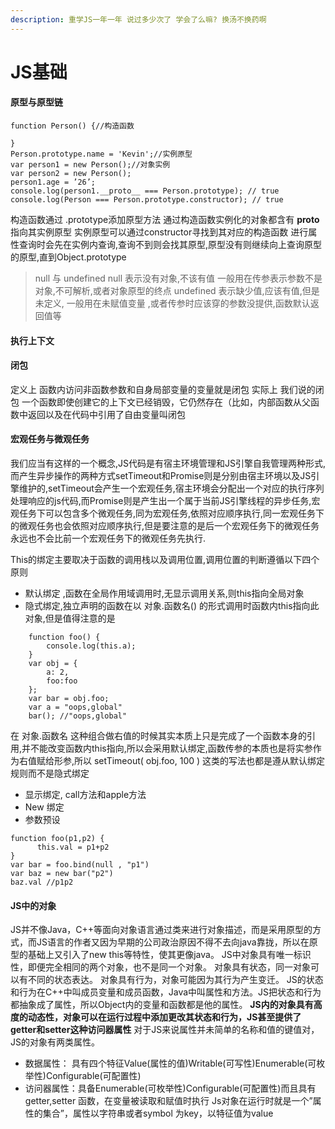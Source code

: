 ```yaml
---
description: 重学JS一年一年 说过多少次了 学会了么嘛? 换汤不换药啊
---
```


# JS基础

#### 原型与原型链

```
function Person() {//构造函数

}
Person.prototype.name = 'Kevin';//实例原型
var person1 = new Person();//对象实例
var person2 = new Person();
person1.age = ’26’;
console.log(person1.__proto__ === Person.prototype); // true
console.log(Person === Person.prototype.constructor); // true
```

构造函数通过 .prototype添加原型方法 通过构造函数实例化的对象都含有 **proto** 指向其实例原型 实例原型可以通过constructor寻找到其对应的构造函数 进行属性查询时会先在实例内查询,查询不到则会找其原型,原型没有则继续向上查询原型的原型,直到Object.prototype

> null 与 undefined null 表示没有对象,不该有值 一般用在传参表示参数不是对象,不可解析,或者对象原型的终点 undefined 表示缺少值,应该有值,但是未定义, 一般用在未赋值变量 ,或者传参时应该穿的参数没提供,函数默认返回值等

#### 执行上下文

#### 闭包

定义上 函数内访问非函数参数和自身局部变量的变量就是闭包 实际上 我们说的闭包 一个函数即使创建它的上下文已经销毁，它仍然存在（比如，内部函数从父函数中返回以及在代码中引用了自由变量叫闭包

#### 宏观任务与微观任务

我们应当有这样的一个概念,JS代码是有宿主环境管理和JS引擎自我管理两种形式,而产生异步操作的两种方式setTimeout和Promise则是分别由宿主环境以及JS引擎维护的,setTimeout会产生一个宏观任务,宿主环境会分配出一个对应的执行序列处理响应的js代码,而Promise则是产生出一个属于当前JS引擎线程的异步任务,宏观任务下可以包含多个微观任务,同为宏观任务,依照对应顺序执行,同一宏观任务下的微观任务也会依照对应顺序执行,但是要注意的是后一个宏观任务下的微观任务永远也不会比前一个宏观任务下的微观任务先执行.

This的绑定主要取决于函数的调用栈以及调用位置,调用位置的判断遵循以下四个原则

* 默认绑定 ,函数在全局作用域调用时,无显示调用关系,则this指向全局对象
* 隐式绑定,独立声明的函数在以 对象.函数名() 的形式调用时函数内this指向此对象,但是值得注意的是

```
	function foo() {
		console.log(this.a);	
	}
	var obj = {
		a: 2,
		foo:foo
	};
	var bar = obj.foo;
	var a = "oops,global"
	bar(); //"oops,global"
```

在 对象.函数名 这种组合做右值的时候其实本质上只是完成了一个函数本身的引用,并不能改变函数内this指向,所以会采用默认绑定,函数传参的本质也是将实参作为右值赋给形参,所以 setTimeout( obj.foo, 100 ) 这类的写法也都是遵从默认绑定规则而不是隐式绑定

* 显示绑定, call方法和apple方法
* New 绑定
* 参数预设

```
function foo(p1,p2) {
      this.val = p1+p2
}
var bar = foo.bind(null , "p1")
var baz = new bar("p2")
baz.val //p1p2
```

#### JS中的对象

JS并不像Java，C++等面向对象语言通过类来进行对象描述，而是采用原型的方式，而JS语言的作者又因为早期的公司政治原因不得不去向java靠拢，所以在原型的基础上又引入了new this等特性，使其更像java。 JS中对象具有唯一标识性，即便完全相同的两个对象，也不是同一个对象。 对象具有状态，同一对象可以有不同的状态表达。 对象具有行为，对象可能因为其行为产生变迁。 JS的状态和行为在C++中叫成员变量和成员函数，Java中叫属性和方法。JS把状态和行为都抽象成了属性，所以Object内的变量和函数都是他的属性。 **JS内的对象具有高度的动态性，对象可以在运行过程中添加更改其状态和行为，JS甚至提供了getter和setter这种访问器属性** 对于JS来说属性并未简单的名称和值的键值对，JS的对象有两类属性。

* 数据属性： 具有四个特征Value(属性的值)Writable(可写性)Enumerable(可枚举性)Configurable(可配置性)
* 访问器属性：具备Enumerable(可枚举性)Configurable(可配置性)而且具有getter,setter 函数，在变量被读取和赋值时执行 Js对象在运行时就是一个”属性的集合”，属性以字符串或者symbol 为key，以特征值为value
